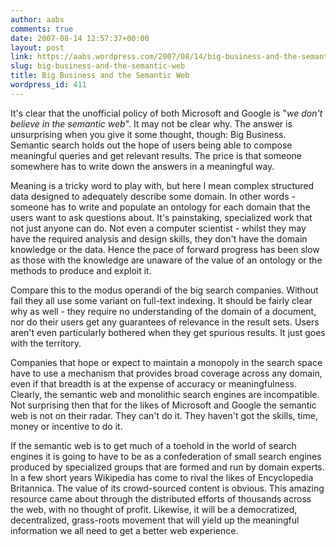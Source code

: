 ```yaml
---
author: aabs
comments: true
date: 2007-08-14 12:57:37+00:00
layout: post
link: https://aabs.wordpress.com/2007/08/14/big-business-and-the-semantic-web/
slug: big-business-and-the-semantic-web
title: Big Business and the Semantic Web
wordpress_id: 411
---
```


It's clear that the unofficial policy of both Microsoft and Google is "_we don't believe in the semantic web_". It may not be clear why. The answer is unsurprising when you give it some thought, though: Big Business. Semantic search holds out the hope of users being able to compose meaningful queries and get relevant results. The price is that someone somewhere has to write down the answers in a meaningful way.

Meaning is a tricky word to play with, but here I mean complex structured data designed to adequately describe some domain. In other words - someone has to write and populate an ontology for each domain that the users want to ask questions about. It's painstaking, specialized work that not just anyone can do. Not even a computer scientist - whilst they may have the required analysis and design skills, they don't have the domain knowledge or the data. Hence the pace of forward progress has been slow as those with the knowledge are unaware of the value of an ontology or the methods to produce and exploit it.

Compare this to the modus operandi of the big search companies. Without fail they all use some variant on full-text indexing. It should be fairly clear why as well - they require no understanding of the domain of a document, nor do their users get any guarantees of relevance in the result sets. Users aren't even particularly bothered when they get spurious results. It just goes with the territory. 

Companies that hope or expect to maintain a monopoly in the search space have to use a mechanism that provides broad coverage across any domain, even if that breadth is at the expense of accuracy or meaningfulness. Clearly, the semantic web and monolithic search engines are incompatible. Not surprising then that for the likes of Microsoft and Google the semantic web is not on their radar. They can't do it. They haven't got the skills, time, money or incentive to do it.

If the semantic web is to get much of a toehold in the world of search engines it is going to have to be as a confederation of small search engines produced by specialized groups that are formed and run by domain experts. In a few short years Wikipedia has come to rival the likes of Encyclopedia Britannica. The value of its crowd-sourced content is obvious. This amazing resource came about through the distributed efforts of thousands across the web, with no thought of profit. Likewise, it will be a democratized, decentralized, grass-roots movement that will yield up the meaningful information we all need to get a better web experience.
